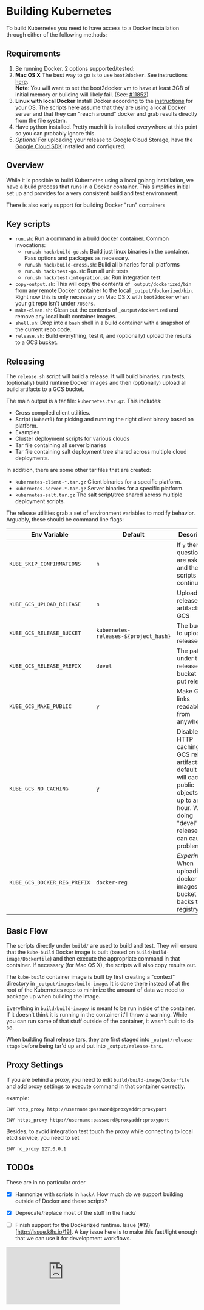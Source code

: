 # Building Kubernetes

To build Kubernetes you need to have access to a Docker installation through either of the following methods:

## Requirements

1. Be running Docker.  2 options supported/tested:
  1. **Mac OS X** The best way to go is to use `boot2docker`.  See instructions [here](https://docs.docker.com/installation/mac/).  
  **Note**: You will want to set the boot2docker vm to have at least 3GB of initial memory or building will likely fail. (See: [#11852]( http://issue.k8s.io/11852))
  2. **Linux with local Docker**  Install Docker according to the [instructions](https://docs.docker.com/installation/#installation) for your OS.  The scripts here assume that they are using a local Docker server and that they can "reach around" docker and grab results directly from the file system.
2. Have python installed.  Pretty much it is installed everywhere at this point so you can probably ignore this.
3. *Optional* For uploading your release to Google Cloud Storage, have the [Google Cloud SDK](https://developers.google.com/cloud/sdk/) installed and configured.

## Overview

While it is possible to build Kubernetes using a local golang installation, we have a build process that runs in a Docker container.  This simplifies initial set up and provides for a very consistent build and test environment.

There is also early support for building Docker "run" containers

## Key scripts

* `run.sh`: Run a command in a build docker container.  Common invocations:
  *  `run.sh hack/build-go.sh`: Build just linux binaries in the container.  Pass options and packages as necessary.
  *  `run.sh hack/build-cross.sh`: Build all binaries for all platforms
  *  `run.sh hack/test-go.sh`: Run all unit tests
  *  `run.sh hack/test-integration.sh`: Run integration test
* `copy-output.sh`: This will copy the contents of `_output/dockerized/bin` from any remote Docker container to the local `_output/dockerized/bin`.  Right now this is only necessary on Mac OS X with `boot2docker` when your git repo isn't under `/Users`.
* `make-clean.sh`: Clean out the contents of `_output/dockerized` and remove any local built container images.
* `shell.sh`: Drop into a `bash` shell in a build container with a snapshot of the current repo code.
* `release.sh`: Build everything, test it, and (optionally) upload the results to a GCS bucket.

## Releasing

The `release.sh` script will build a release.  It will build binaries, run tests, (optionally) build runtime Docker images and then (optionally) upload all build artifacts to a GCS bucket.

The main output is a tar file: `kubernetes.tar.gz`.  This includes:
* Cross compiled client utilities.
* Script (`kubectl`) for picking and running the right client binary based on platform.
* Examples
* Cluster deployment scripts for various clouds
* Tar file containing all server binaries
* Tar file containing salt deployment tree shared across multiple cloud deployments.

In addition, there are some other tar files that are created:
* `kubernetes-client-*.tar.gz` Client binaries for a specific platform.
* `kubernetes-server-*.tar.gz` Server binaries for a specific platform.
* `kubernetes-salt.tar.gz` The salt script/tree shared across multiple deployment scripts.

The release utilities grab a set of environment variables to modify behavior.  Arguably, these should be command line flags:

Env Variable | Default | Description
-------------|---------|------------
`KUBE_SKIP_CONFIRMATIONS` | `n` | If `y` then no questions are asked and the scripts just continue.
`KUBE_GCS_UPLOAD_RELEASE` | `n` | Upload release artifacts to GCS
`KUBE_GCS_RELEASE_BUCKET` | `kubernetes-releases-${project_hash}` | The bucket to upload releases to
`KUBE_GCS_RELEASE_PREFIX` | `devel` | The path under the release bucket to put releases
`KUBE_GCS_MAKE_PUBLIC` | `y` | Make GCS links readable from anywhere
`KUBE_GCS_NO_CACHING` | `y` | Disable HTTP caching of GCS release artifacts.  By default GCS will cache public objects for up to an hour.  When doing "devel" releases this can cause problems.
`KUBE_GCS_DOCKER_REG_PREFIX` | `docker-reg` | *Experimental* When uploading docker images, the bucket that backs the registry.

## Basic Flow

The scripts directly under `build/` are used to build and test.  They will ensure that the `kube-build` Docker image is built (based on `build/build-image/Dockerfile`) and then execute the appropriate command in that container.  If necessary (for Mac OS X), the scripts will also copy results out.

The `kube-build` container image is built by first creating a "context" directory in `_output/images/build-image`.  It is done there instead of at the root of the Kubernetes repo to minimize the amount of data we need to package up when building the image.

Everything in `build/build-image/` is meant to be run inside of the container.  If it doesn't think it is running in the container it'll throw a warning.  While you can run some of that stuff outside of the container, it wasn't built to do so.

When building final release tars, they are first staged into `_output/release-stage` before being tar'd up and put into `_output/release-tars`.

## Proxy Settings


If you are behind a proxy, you need to edit `build/build-image/Dockerfile` and add proxy settings to execute command in that container correctly.

example:

`ENV http_proxy http://username:password@proxyaddr:proxyport`

`ENV https_proxy http://username:password@proxyaddr:proxyport`

Besides, to avoid integration test touch the proxy while connecting to local etcd service, you need to set

`ENV no_proxy 127.0.0.1`

## TODOs

These are in no particular order

* [X] Harmonize with scripts in `hack/`.  How much do we support building outside of Docker and these scripts?
* [X] Deprecate/replace most of the stuff in the hack/
* [ ] Finish support for the Dockerized runtime. Issue (#19)[http://issue.k8s.io/19].  A key issue here is to make this fast/light enough that we can use it for development workflows.


[![Analytics](https://kubernetes-site.appspot.com/UA-36037335-10/GitHub/build/README.md?pixel)]()
